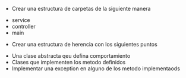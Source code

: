 * Crear una estructura de carpetas de la siguiente manera
- service
- controller
- main

* Crear una estructura de herencia con los siguientes puntos
- Una clase abstracta qeu defina comportamiento
- Clases que implementen los metodo definidos
- Implementar una exception en alguno de los metodo implementaods
